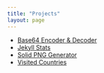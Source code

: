 ```yaml
---
title: "Projects"
layout: page
---
```


- [Base64 Encoder & Decoder](/projects/base64)
- [Jekyll Stats](/projects/jekyll-stats)
- [Solid PNG Generator](/projects/png-generator)
- [Visited Countries](/projects/visited-countries)